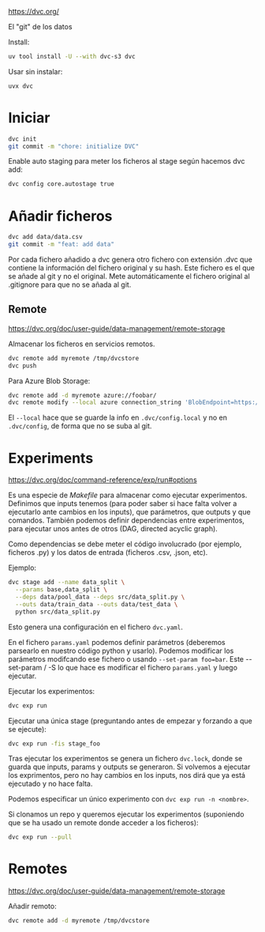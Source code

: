 <https://dvc.org/>

El "git" de los datos

Install:

```bash
uv tool install -U --with dvc-s3 dvc
```

Usar sin instalar:

```bash
uvx dvc
```

# Iniciar

```bash
dvc init
git commit -m "chore: initialize DVC"
```

Enable auto staging para meter los ficheros al stage según hacemos dvc add:

```bash
dvc config core.autostage true
```

# Añadir ficheros

```bash
dvc add data/data.csv
git commit -m "feat: add data"
```

Por cada fichero añadido a dvc genera otro fichero con extensión .dvc que contiene la información del fichero original y su hash. Este fichero es el que se añade al git y no el original. Mete automáticamente el fichero original al .gitignore para que no se añada al git.

## Remote

<https://dvc.org/doc/user-guide/data-management/remote-storage>

Almacenar los ficheros en servicios remotos.

```bash
dvc remote add myremote /tmp/dvcstore
dvc push
```

Para Azure Blob Storage:

```bash
dvc remote add -d myremote azure://foobar/
dvc remote modify --local azure connection_string 'BlobEndpoint=https://ACCOUTN.blob.core.windows.net;SharedAccessSignature=sp=racwdl&st=2025-06-05T14:59:36Z&se=2029-06-05T22:59:36Z&spr=https&sv=2024-11-04&sr=c&sig=SECRETODiEHXPE%3D
```

El `--local` hace que se guarde la info en `.dvc/config.local` y no en `.dvc/config`, de forma que no se suba al git.

# Experiments

<https://dvc.org/doc/command-reference/exp/run#options>

Es una especie de _Makefile_ para almacenar como ejecutar experimentos.
Definimos que inputs tenemos (para poder saber si hace falta volver a ejecutarlo ante cambios en los inputs), que parámetros, que outputs y que comandos.
También podemos definir dependencias entre experimentos, para ejecutar unos antes de otros (DAG, directed acyclic graph).

Como dependencias se debe meter el código involucrado (por ejemplo, ficheros .py) y los datos de entrada (ficheros .csv, .json, etc).

Ejemplo:

```bash
dvc stage add --name data_split \
  --params base,data_split \
  --deps data/pool_data --deps src/data_split.py \
  --outs data/train_data --outs data/test_data \
  python src/data_split.py
```

Esto genera una configuración en el fichero `dvc.yaml`.

En el fichero `params.yaml` podemos definir parámetros (deberemos parsearlo en nuestro código python y usarlo).
Podemos modificar los parámetros modifcando ese fichero o usando `--set-param foo=bar`.
Este --set-param / -S lo que hace es modificar el fichero `params.yaml` y luego ejecutar.

Ejecutar los experimentos:

```bash
dvc exp run
```

Ejecutar una única stage (preguntando antes de empezar y forzando a que se ejecute):

```bash
dvc exp run -fis stage_foo
```

Tras ejecutar los experimentos se genera un fichero `dvc.lock`, donde se guarda que inputs, params y outputs se generaron.
Si volvemos a ejecutar los exprimentos, pero no hay cambios en los inputs, nos dirá que ya está ejecutado y no hace falta.

Podemos especificar un único experimento con `dvc exp run -n <nombre>`.

Si clonamos un repo y queremos ejecutar los experimentos (suponiendo que se ha usado un remote donde acceder a los ficheros):

```bash
dvc exp run --pull
```

# Remotes

<https://dvc.org/doc/user-guide/data-management/remote-storage>

Añadir remoto:

```bash
dvc remote add -d myremote /tmp/dvcstore
```
